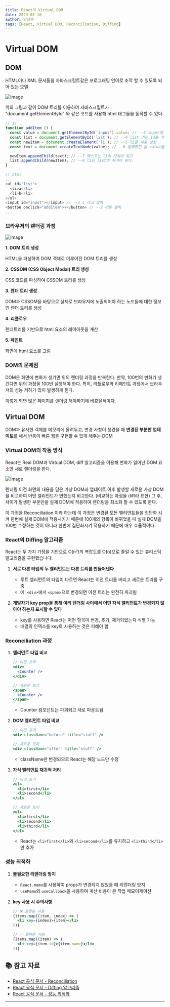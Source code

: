 ```yaml
---
title: React의 Virtual DOM
date: 2023-05-10
author: 안정음
tags: [React, Virtual DOM, Reconciliation, Diffing]
---
```


# Virtual DOM

## DOM

HTML이나 XML 문서들을 자바스크립트같은 프로그래밍 언어로 조작 할 수 있도록 되어 있는 모델

![image](https://user-images.githubusercontent.com/77143425/236994233-58c3ebf8-2ce8-4c36-824c-3aeeaf909679.png)

위의 그림과 같이 DOM 트리를 이용하여 자바스크립트가 "document.getElementById" 와 같은 코드를 사용해 html 태그들을 동작할 수 있다.

```js
// js
function addItem () {
  const value = document.getElementById('input').value; // --3 input에 입력한 'c'가 value에 저장
  const list = document.getElementById('list'); // --4 list 라는 id를 가진 element를 list로 저장
  const newItem = document.createElement('li'); // --5 li를 새로 생성
  const text = document.createTextNode(value); // --6 입력했던 값 value를 text로 생성

  newItem.appendChild(text); // --7 텍스트는 li의 자식이 되고
  list.appendChild(newItem); // --8 li는 list의 자식이 된다.
}

// html
...
<ul id="list">
  <li>a</li>
  <li>b</li>
</ul>
<input id="input"></input> // --1 c 라고 입력
<button onclick="addItem">+</button> // --2 버튼 클릭
...
```

### 브라우저의 렌더링 과정

![image](https://user-images.githubusercontent.com/77143425/236995194-113d7683-1149-409e-825f-185ac1826a9b.png)

**1. DOM 트리 생성**

HTML을 파싱하여 DOM 객체로 이루어진 DOM 트리를 생성

**2. CSSOM (CSS Object Modal) 트리 생성**

CSS 코드를 파싱하여 CSSOM 트리를 생성

**3. 렌더 트리 생성**

DOM과 CSSOM을 바탕으로 실제로 브라우저에 노출되어야 하는 노드들에 대한 정보인 렌더 트리를 생성

**4. 리플로우**

렌더트리를 기반으로 html 요소의 레이아웃을 계산

**5. 페인트**

화면에 html 요소를 그림

### DOM의 문제점

DOM은 화면에 변화가 생기면 위의 렌더링 과정을 반복한다. 만약, 100번의 변화가 생긴다면 위의 과정을 100번 실행해야 한다. 특히, 리플로우와 리페인트 과정에서 브라우저의 성능 저하가 많이 발생하게 된다.

이렇게 되면 많은 페이지를 렌더링 해야하기에 비효율적이다.

## Virtual DOM

DOM과 유사한 객체를 메모리에 올려두고, 변경 사항이 생겼을 때 **변경된 부분만 업데이트**를 해서 반응이 빠른 웹을 구현할 수 있게 해주는 DOM

### Virtual DOM의 작동 방식

React는 Real DOM과 Virtual DOM, diff 알고리즘을 이용해 변화가 일어난 DOM 요소만 새로 렌더링을 한다.

![image](https://github.com/Jeongeum/test/assets/77143425/04920dbf-9ceb-4985-a428-3b82b3a3cbab)

렌더링 이전 화면의 내용을 담은 가상 DOM과 업데이트 이후 발생할 새로운 가상 DOM을 비교하여 어떤 엘리먼트가 변했는지 비교한다. (비교하는 과정을 diff라 표현) 그 후, 차이가 발생한 부분만을 실제 DOM에 적용하여 렌더링을 최소화 할 수 있도록 한다.

이 과정을 Reconciliation 이라 하는데 이 과정은 변경된 모든 엘리먼트들을 집단화 시켜 한번에 실제 DOM에 적용시키기 때문에 100개의 항목이 바뀌었을 때 실제 DOM을 100번 수정하는 것이 아니라 한번에 집단화시켜 적용하기 때문에 매우 효율적이다.

### React의 Diffing 알고리즘

React는 두 가지 가정을 기반으로 O(n³)의 복잡도를 O(n)으로 줄일 수 있는 휴리스틱 알고리즘을 구현했습니다:

1. **서로 다른 타입의 두 엘리먼트는 다른 트리를 만들어낸다**
   - 루트 엘리먼트의 타입이 다르면 React는 이전 트리를 버리고 새로운 트리를 구축
   - 예: `<div>`에서 `<span>`으로 변경되면 이전 트리는 완전히 파괴됨

2. **개발자가 key prop을 통해 여러 렌더링 사이에서 어떤 자식 엘리먼트가 변경되지 않아야 하는지 표시할 수 있다**
   - key를 사용하면 React는 어떤 항목이 변경, 추가, 제거되었는지 식별 가능
   - 배열의 인덱스를 key로 사용하는 것은 피해야 함

### Reconciliation 과정

1. **엘리먼트 타입 비교**
   ```jsx
   // 이전 트리
   <div>
     <Counter />
   </div>

   // 새로운 트리
   <span>
     <Counter />
   </span>
   ```
   - Counter 컴포넌트는 파괴되고 새로 마운트됨

2. **DOM 엘리먼트 타입 비교**
   ```jsx
   // 이전 트리
   <div className="before" title="stuff" />

   // 새로운 트리
   <div className="after" title="stuff" />
   ```
   - className만 변경되므로 React는 해당 노드만 수정

3. **자식 엘리먼트 재귀적 처리**
   ```jsx
   // 이전 트리
   <ul>
     <li>first</li>
     <li>second</li>
   </ul>

   // 새로운 트리
   <ul>
     <li>first</li>
     <li>second</li>
     <li>third</li>
   </ul>
   ```
   - React는 `<li>first</li>`와 `<li>second</li>`를 유지하고 `<li>third</li>`만 추가

### 성능 최적화

1. **불필요한 리렌더링 방지**
   - `React.memo`를 사용하여 props가 변경되지 않았을 때 리렌더링 방지
   - `useMemo`와 `useCallback`을 사용하여 계산 비용이 큰 작업 메모이제이션

2. **key 사용 시 주의사항**
   ```jsx
   // ❌ 잘못된 사용
   {items.map((item, index) => (
     <li key={index}>{item}</li>
   ))}

   // ✅ 올바른 사용
   {items.map((item) => (
     <li key={item.id}>{item.name}</li>
   ))}
   ```

## 📚 참고 자료

- [React 공식 문서 - Reconciliation](https://react.dev/learn/preserving-and-resetting-state)
- [React 공식 문서 - Diffing 알고리즘](https://react.dev/learn/render-and-commit)
- [React 공식 문서 - 성능 최적화](https://react.dev/learn/render-and-commit#step-3-react-commits-changes-to-the-dom)

---